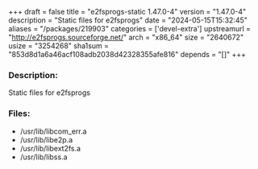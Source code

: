 +++
draft = false
title = "e2fsprogs-static 1.47.0-4"
version = "1.47.0-4"
description = "Static files for e2fsprogs"
date = "2024-05-15T15:32:45"
aliases = "/packages/219903"
categories = ['devel-extra']
upstreamurl = "http://e2fsprogs.sourceforge.net/"
arch = "x86_64"
size = "2640672"
usize = "3254268"
sha1sum = "853d8d1a6a46acf108adb2038d42328355afe816"
depends = "[]"
+++
### Description: 
Static files for e2fsprogs

### Files: 
* /usr/lib/libcom_err.a
* /usr/lib/libe2p.a
* /usr/lib/libext2fs.a
* /usr/lib/libss.a
